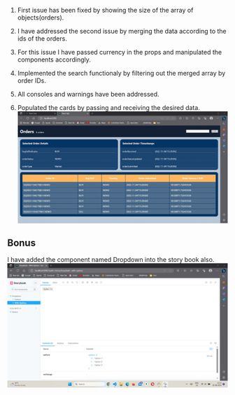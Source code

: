 1. First issue has been fixed by showing the size of the array of objects(orders).

2. I have addressed the second issue by merging the data according to the ids of the orders.

3. For this issue I have passed currency in the props and manipulated the components accordingly.

4. Implemented the search functionaly by filtering out the merged array by order IDs.

5. All consoles and warnings have been addressed.

6. Populated the cards by passing and receiving the desired data.
![alt text](myDashboard.jpg)

## Bonus

I have added the component named Dropdown into the story book also.
![alt text](bonus.jpg)
